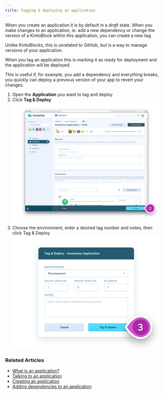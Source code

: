 ```yaml
---
title: Tagging & deploying an application
---
```


When you create an application it is by default in a _draft_ state. When you make changes to an application, ie. add a new dependency or change the version of a KintoBlock within this application, you can create a new tag.

Unlike KintoBlocks, this is unrelated to GitHub, but is a way to manage versions of your application.

When you tag an application this is marking it as ready for deployment and the application will be deployed.

This is useful if, for example, you add a dependency and everything breaks, you quickly can deploy a previous version of your app to revert your changes.

1. Open the **Application** you want to tag and deploy
2. Click **Tag & Deploy**
![Screenshot - Tag and Deploy](/docs/assets/tagging-and-deploying-1-2.png)
3. Choose the environment, enter a desired tag number and notes, then click Tag & Deploy
![Screenshot - Enter Info](/docs/assets/tagging-and-deploying-3.png)

### Related Articles

* [What is an application?](what-is-an-application.md)
* [Talking to an application](talking-to-applications.md)
* [Creating an application](creating-an-application.md)
* [Adding dependencies to an application](adding-a-dependency-application.md)
